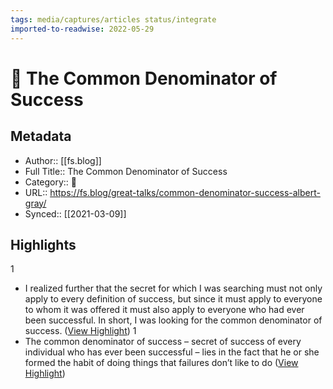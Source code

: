 ```yaml
---
tags: media/captures/articles status/integrate
imported-to-readwise: 2022-05-29
---
```

# 📰 The Common Denominator of Success

## Metadata
- Author:: [[fs.blog]]
- Full Title:: The Common Denominator of Success
- Category:: 📰
- URL:: https://fs.blog/great-talks/common-denominator-success-albert-gray/
- Synced:: [[2021-03-09]]

## Highlights
1
- I realized further that the secret for which I was searching must not only apply to every definition of success, but since it must apply to everyone to whom it was offered it must also apply to everyone who had ever been successful. In short, I was looking for the common denominator of success. ([View Highlight](https://instapaper.com/read/1393309299/15752681))
1
- The common denominator of success – secret of success of every individual who has ever been successful – lies in the fact that he or she formed the habit of doing things that failures don’t like to do ([View Highlight](https://instapaper.com/read/1393309299/15752683))
